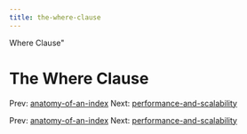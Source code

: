 ```yaml
---
title: the-where-clause
---
```


Where Clause"

# The Where Clause

Prev:
[anatomy-of-an-index](anatomy-of-an-index.md)
Next:
[performance-and-scalability](performance-and-scalability.md)

Prev:
[anatomy-of-an-index](anatomy-of-an-index.md)
Next:
[performance-and-scalability](performance-and-scalability.md)
